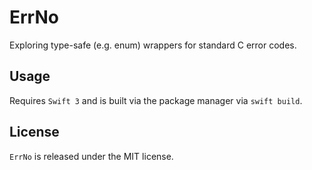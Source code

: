 # ErrNo

Exploring type-safe (e.g. enum) wrappers for standard C error codes.

## Usage

Requires `Swift 3` and is built via the package manager via `swift build`.

## License

`ErrNo` is released under the MIT license.
